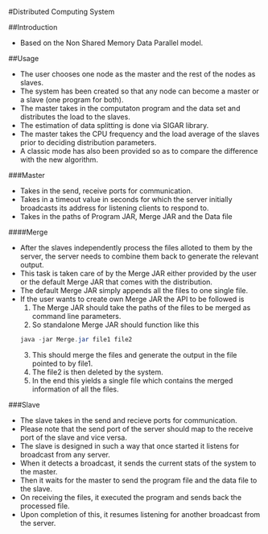 #Distributed Computing System


##Introduction

* Based on the Non Shared Memory Data Parallel model.


##Usage

* The user chooses one node as the master and the rest of the nodes as slaves.
* The system has been created so that any node can become a master or a slave (one program for both).
* The master takes in the computaton program and the data set and distributes the load to the slaves.
* The estimation of data splitting is done via SIGAR library.
* The master takes the CPU frequency and the load average of the slaves prior to deciding distribution parameters.
* A classic mode has also been provided so as to compare the difference with the new algorithm.


###Master

* Takes in the send, receive ports for communication.
* Takes in a timeout value in seconds for which the server initially broadcasts its address for listening clients to respond to.
* Takes in the paths of Program JAR, Merge JAR and the Data file

####Merge

* After the slaves independently process the files alloted to them by the server, the server needs to combine them back to generate the relevant output.
* This task is taken care of by the Merge JAR either provided by the user or the default Merge JAR that comes with the distribution.
* The default Merge JAR simply appends all the files to one single file.
* If the user wants to create own Merge JAR the API to be followed is
  1. The Merge JAR should take the paths of the files to be merged as command line parameters.
  2. So standalone Merge JAR should function like this
  ```Java
  java -jar Merge.jar file1 file2
  ```
  3. This should merge the files and generate the output in the file pointed to by file1.
  4. The file2 is then deleted by the system.
  5. In the end this yields a single file which contains the merged information of all the files.


###Slave

* The slave takes in the send and recieve ports for communication.
* Please note that the send port of the server should map to the receive port of the slave and vice versa.
* The slave is designed in such a way that once started it listens for broadcast from any server.
* When it detects a broadcast, it sends the current stats of the system to the master.
* Then it waits for the master to send the program file and the data file to the slave.
* On receiving the files, it executed the program and sends back the processed file.
* Upon completion of this, it resumes listening for another broadcast from the server.
